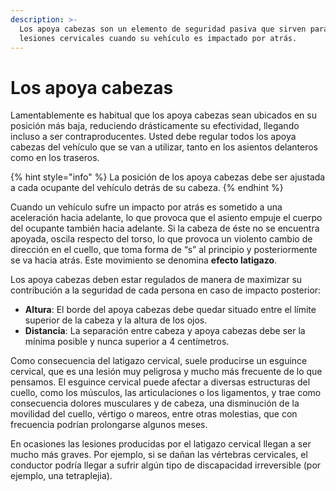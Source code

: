 ```yaml
---
description: >-
  Los apoya cabezas son un elemento de seguridad pasiva que sirven para prevenir
  lesiones cervicales cuando su vehículo es impactado por atrás.
---
```


# Los apoya cabezas

Lamentablemente es habitual que los apoya cabezas sean ubicados en su posición más baja, reduciendo drásticamente su efectividad, llegando incluso a ser contraproducentes. Usted debe regular todos los apoya cabezas del vehículo que se van a utilizar, tanto en los asientos delanteros como en los traseros.

{% hint style="info" %}
La posición de los apoya cabezas debe ser ajustada a cada ocupante del vehículo detrás de su cabeza.
{% endhint %}

Cuando un vehículo sufre un impacto por atrás es sometido a una aceleración hacia adelante, lo que provoca que el asiento empuje el cuerpo del ocupante también hacia adelante. Si la cabeza de éste no se encuentra apoyada, oscila respecto del torso, lo que provoca un violento cambio de dirección en el cuello, que toma forma de “s” al principio y posteriormente se va hacia atrás. Este movimiento se denomina **efecto latigazo**.

Los apoya cabezas deben estar regulados de manera de maximizar su contribución a la seguridad de cada persona en caso de impacto posterior:

* **Altura**: El borde del apoya cabezas debe quedar situado entre el límite superior de la cabeza y la altura de los ojos.
* **Distancia**: La separación entre cabeza y apoya cabezas debe ser la mínima posible y nunca superior a 4 centímetros.

Como consecuencia del latigazo cervical, suele producirse un esguince cervical, que es una lesión muy peligrosa y mucho más frecuente de lo que pensamos. El esguince cervical puede afectar a diversas estructuras del cuello, como los músculos, las articulaciones o los ligamentos, y trae como consecuencia dolores musculares y de cabeza, una disminución de la movilidad del cuello, vértigo o mareos, entre otras molestias, que con frecuencia podrían prolongarse algunos meses.

En ocasiones las lesiones producidas por el latigazo cervical llegan a ser mucho más graves. Por ejemplo, si se dañan las vértebras cervicales, el conductor podría llegar a sufrir algún tipo de discapacidad irreversible \(por ejemplo, una tetraplejia\).

